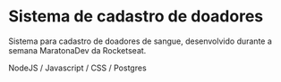 # Sistema de cadastro de doadores

Sistema para cadastro de doadores de sangue, desenvolvido durante
a semana MaratonaDev da Rocketseat.

NodeJS / Javascript  / CSS / Postgres
